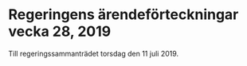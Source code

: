 # Regeringens ärendeförteckningar vecka 28, 2019

Till regeringssammanträdet torsdag den 11 juli 2019\.

